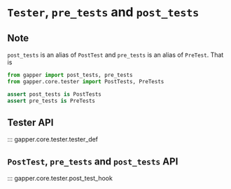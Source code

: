 # `Tester`, `pre_tests` and `post_tests`

## Note 

`post_tests` is an alias of `PostTest` and `pre_tests` is an alias of `PreTest`. That is

```python
from gapper import post_tests, pre_tests
from gapper.core.tester import PostTests, PreTests

assert post_tests is PostTests
assert pre_tests is PreTests
```

## Tester API
::: gapper.core.tester.tester_def

## `PostTest`, `pre_tests` and `post_tests` API
::: gapper.core.tester.post_test_hook